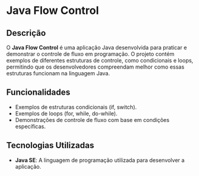 # Java Flow Control

## Descrição

O **Java Flow Control** é uma aplicação Java desenvolvida para praticar e demonstrar o controle de fluxo em programação. O projeto contém exemplos de diferentes estruturas de controle, como condicionais e loops, permitindo que os desenvolvedores compreendam melhor como essas estruturas funcionam na linguagem Java.

## Funcionalidades

- Exemplos de estruturas condicionais (if, switch).
- Exemplos de loops (for, while, do-while).
- Demonstrações de controle de fluxo com base em condições específicas.

## Tecnologias Utilizadas

- **Java SE**: A linguagem de programação utilizada para desenvolver a aplicação.
